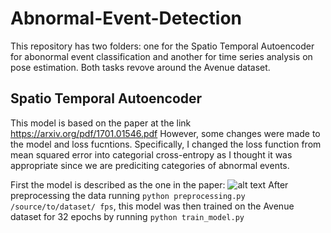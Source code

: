 # Abnormal-Event-Detection

This repository has two folders: one for the Spatio Temporal Autoencoder for abonormal event classification and another for time series analysis on pose estimation. Both tasks revove around the Avenue dataset. 


## Spatio Temporal Autoencoder 
This model is based on the paper at the link <https://arxiv.org/pdf/1701.01546.pdf>
However, some changes were made to the model and loss fucntions. Specifically, I changed the loss function from mean squared error into categorial cross-entropy as I thought it was appropriate since we are prediciting categories of abnormal events. 

First the model is described as the one in the paper: 
![alt text](https://media.springernature.com/original/springer-static/image/chp%3A10.1007%2F978-3-319-59081-3_23/MediaObjects/450610_1_En_23_Fig1_HTML.gif)
After preprocessing the data running `python preprocessing.py /source/to/dataset/ fps`, this model was then trained on the Avenue dataset for 32 epochs by running `python train_model.py`

